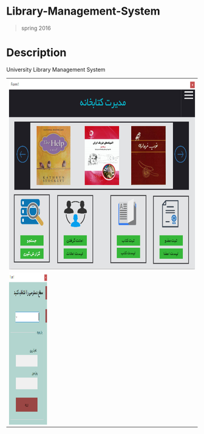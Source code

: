 # Library-Management-System
>spring 2016
# Description
University Library Management System


<table style="width:100%">
  <tr>
    <td><img src="https://github.com/JaberBabaki/Library-Management-System/blob/master/LIbrariyUni/Res/1.jpg" width="500" height="500" /></td>
    
  </tr>
  <tr>
  <td><img src="https://github.com/JaberBabaki/Library-Management-System/blob/master/LIbrariyUni/Res/2.jpg" width="100" height="400" /></td>
  </tr>
</table>

